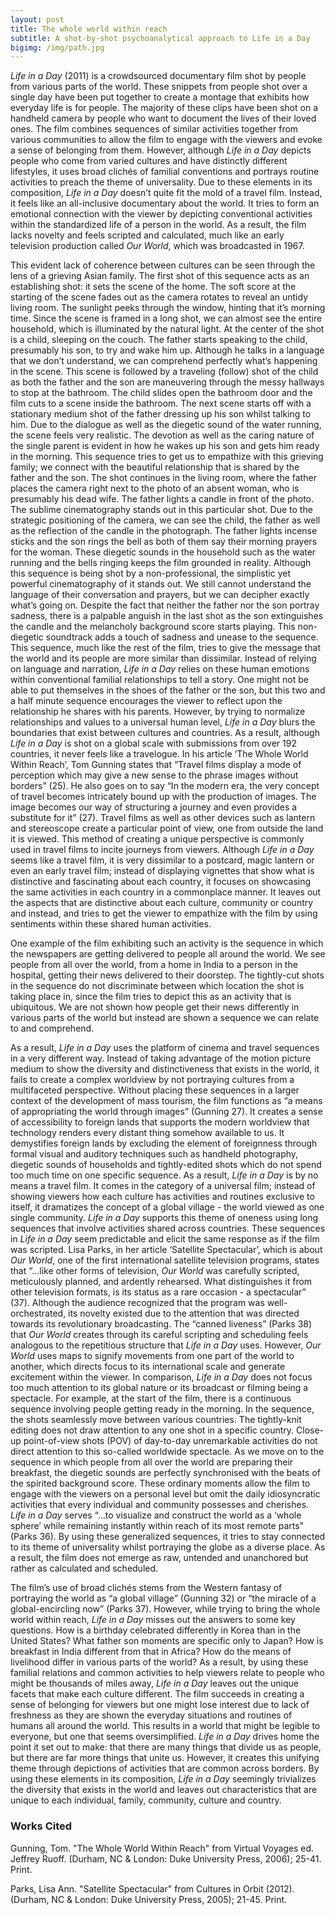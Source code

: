 ```yaml
---
layout: post
title: The whole world within reach
subtitle: A shot-by-shot psychoanalytical approach to Life in a Day
bigimg: /img/path.jpg
---
```


*Life in a Day* (2011) is a crowdsourced documentary film shot by people from various parts of the world. These snippets from people shot over a single day have been put together to create a montage that exhibits how everyday life is for people. The majority of these clips have been shot on a handheld camera by people who want to document the lives of their loved ones. The film combines sequences of similar activities together from various communities to allow the film to engage with the viewers and evoke a sense of belonging from them. However, although *Life in a Day* depicts people who come from varied cultures and have distinctly different lifestyles, it uses broad clichés of familial conventions and portrays routine activities to preach the theme of universality. Due to these elements in its composition, *Life in a Day* doesn’t quite fit the mold of a travel film. Instead, it feels like an all-inclusive documentary about the world. It tries to form an emotional connection with the viewer by depicting conventional activities within the standardized life of a person in the world. As a result, the film lacks novelty and feels scripted and calculated, much like an early television production called *Our World*, which was broadcasted in 1967. 

This evident lack of coherence between cultures can be seen through the lens of a grieving Asian family. The first shot of this sequence acts as an establishing shot: it sets the scene of the home. The soft score at the starting of the scene fades out as the camera rotates to reveal an untidy living room. The sunlight peeks through the window, hinting that it’s morning time. Since the scene is framed in a long shot, we can almost see the entire household, which is illuminated by the natural light. At the center of the shot is a child, sleeping on the couch. The father starts speaking to the child, presumably his son, to try and wake him up. Although he talks in a language that we don’t understand, we can comprehend perfectly what’s happening in the scene. 
This scene is followed by a traveling (follow) shot of the child as both the father and the son are maneuvering through the messy hallways to stop at the bathroom. The child slides open the bathroom door and the film cuts to a scene inside the bathroom. The next scene starts off with a stationary medium shot of the father dressing up his son whilst talking to him. Due to the dialogue as well as the diegetic sound of the water running, the scene feels very realistic. The devotion as well as the caring nature of the single parent is evident in how he wakes up his son and gets him ready in the morning. This sequence tries to get us to empathize with this grieving family; we connect with the beautiful relationship that is shared by the father and the son. The shot continues in the living room, where the father places the camera right next to the photo of an absent woman, who is presumably his dead wife. The father lights a candle in front of the photo. The sublime cinematography stands out in this particular shot. Due to the strategic positioning of the camera, we can see the child, the father as well as the reflection of the candle in the photograph. The father lights incense sticks and the son rings the bell as both of them say their morning prayers for the woman. These diegetic sounds in the household such as the water running and the bells ringing keeps the film grounded in reality. 
Although this sequence is being shot by a non-professional, the simplistic yet powerful cinematography of it stands out. We still cannot understand the language of their conversation and prayers, but we can decipher exactly what’s going on. Despite the fact that neither the father nor the son portray sadness, there is a palpable anguish in the last shot as the son extinguishes the candle and the melancholy background score starts playing. This non-diegetic soundtrack adds a touch of sadness and unease to the sequence. This sequence, much like the rest of the film, tries to give the message that the world and its people are more similar than dissimilar. Instead of relying on language and narration, *Life in a Day* relies on these human emotions within conventional familial relationships to tell a story. One might not be able to put themselves in the shoes of the father or the son, but this two and a half minute sequence encourages the viewer to reflect upon the relationship he shares with his parents.
However, by trying to normalize relationships and values to a universal human level, *Life in a Day* blurs the boundaries that exist between cultures and countries. As a result, although *Life in a Day* is shot on a global scale with submissions from over 192 countries, it never feels like a travelogue. In his article ‘The Whole World Within Reach’, Tom Gunning states that “Travel films display a mode of perception which may give a new sense to the phrase images without borders” (25). He also goes on to say “In the modern era, the very concept of travel becomes intricately bound up with the production of images. The image becomes our way of structuring a journey and even provides a substitute for it” (27). Travel films as well as other devices such as lantern and stereoscope create a particular point of view, one from outside the land it is viewed. This method of creating a unique perspective is commonly used in travel films to incite journeys from viewers. Although *Life in a Day* seems like a travel film, it is very dissimilar to a postcard, magic lantern or even an early travel film; instead of displaying vignettes that show what is distinctive and fascinating about each country, it focuses on showcasing the same activities in each country in a commonplace manner. It leaves out the aspects that are distinctive about each culture, community or country and instead, and tries to get the viewer to empathize with the film by using sentiments within these shared human activities.

One example of the film exhibiting such an activity is the sequence in which the newspapers are getting delivered to people all around the world. We see people from all over the world, from a home in India to a person in the hospital, getting their news delivered to their doorstep. The tightly-cut shots in the sequence do not discriminate between which location the shot is taking place in, since the film tries to depict this as an activity that is ubiquitous. We are not shown how people get their news differently in various parts of the world but instead are shown a sequence we can relate to and comprehend.

As a result, *Life in a Day* uses the platform of cinema and travel sequences in a very different way. Instead of taking advantage of the motion picture medium to show the diversity and distinctiveness that exists in the world, it fails to create a complex worldview by not portraying cultures from a multifaceted perspective. Without placing these sequences in a larger context of the development of mass tourism, the film functions as “a means of appropriating the world through images” (Gunning 27). It creates a sense of accessibility to foreign lands that supports the modern worldview that technology renders every distant thing somehow available to us. It demystifies foreign lands by excluding the element of foreignness through formal visual and auditory techniques such as handheld photography, diegetic sounds of households and tightly-edited shots which do not spend too much time on one specific sequence. As a result, *Life in a Day* is by no means a travel film. It comes in the category of a universal film; instead of showing viewers how each culture has activities and routines exclusive to itself, it dramatizes the concept of a global village - the world viewed as one single community.
*Life in a Day* supports this theme of oneness using long sequences that involve activities shared across countries. These sequences in *Life in a Day* seem predictable and elicit the same response as if the film was scripted. Lisa Parks, in her article ‘Satellite Spectacular’, which is about *Our World*, one of the first international satellite television programs, states that “...like other forms of television, *Our World* was carefully scripted, meticulously planned, and ardently rehearsed. What distinguishes it from other television formats, is its status as a rare occasion - a spectacular” (37). Although the audience recognized that the program was well-orchestrated, its novelty existed due to the attention that was directed towards its revolutionary broadcasting. The “canned liveness” (Parks 38) that *Our World* creates through its careful scripting and scheduling feels analogous to the repetitious structure that *Life in a Day* uses. However, *Our World* uses maps to signify movements from one part of the world to another, which directs focus to its international scale and generate excitement within the viewer. In comparison, *Life in a Day* does not focus too much attention to its global nature or its broadcast or filming being a spectacle. For example, at the start of the film, there is a continuous sequence involving people getting ready in the morning. In the sequence, the shots seamlessly move between various countries. The tightly-knit editing does not draw attention to any one shot in a specific country. Close-up point-of-view shots (POV) of day-to-day unremarkable activities do not direct attention to this so-called worldwide spectacle.  As we move on to the sequence in which people from all over the world are preparing their breakfast, the diegetic sounds are perfectly synchronised with the beats of the spirited background score. These ordinary moments allow the film to engage with the viewers on a personal level but omit the daily idiosyncratic activities that every individual and community possesses and cherishes. *Life in a Day* serves “...to visualize and construct the world as a ‘whole sphere’ while remaining instantly within reach of its most remote parts” (Parks 36). By using these generalized sequences, it tries to stay connected to its theme of universality whilst portraying the globe as a diverse place. As a result, the film does not emerge as raw, untended and unanchored but rather as calculated and scheduled.

The film’s use of broad clichés stems from the Western fantasy of portraying the world as “a global village” (Gunning 32) or “the miracle of a global-encircling now” (Parks 37). However, while trying to bring the whole world within reach, *Life in a Day* misses out the answers to some key questions. How is a birthday celebrated differently in Korea than in the United States? What father son moments are specific only to Japan? How is breakfast in India different from that in Africa? How do the means of livelihood differ in various parts of the world? As a result, by using these familial relations and common activities to help viewers relate to people who might be thousands of miles away, *Life in a Day* leaves out the unique facets that make each culture different. The film succeeds in creating a sense of belonging for viewers but one might lose interest due to lack of freshness as they are shown the everyday situations and routines of humans all around the world. This results in a world that might be legible to everyone, but one that seems oversimplified. *Life in a Day* drives home the point it set out to make: that there are many things that divide us as people, but there are far more things that unite us. However, it creates this unifying theme through depictions of activities that are common across borders. By using these elements in its composition, *Life in a Day* seemingly trivializes the diversity that exists in the world and leaves out characteristics that are unique to each individual, family, community, culture and country.


### Works Cited

Gunning, Tom. "The Whole World Within Reach" from Virtual Voyages ed. Jeffrey Ruoff. (Durham, NC & London: Duke University Press, 2006); 25-41. Print.

Parks, Lisa Ann. "Satellite Spectacular" from Cultures in Orbit (2012). (Durham, NC & London: Duke University Press, 2005); 21-45. Print.